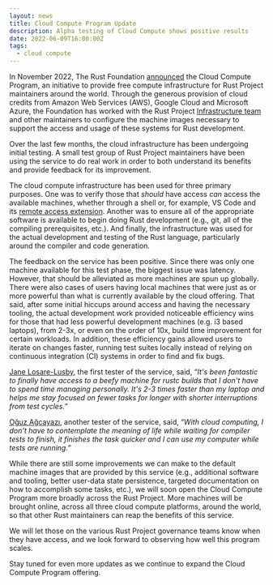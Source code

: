 ```yaml
---
layout: news
title: Cloud Compute Program Update
description: Alpha testing of Cloud Compute shows positive results
date: 2022-06-09T16:00:00Z
tags:
  - cloud compute
---
```

In November 2022, The Rust Foundation [announced](https://foundation.rust-lang.org/news/2021-11-16-news-announcing-cloud-compute-initiative/) the Cloud Compute Program, an initiative to provide free compute infrastructure for Rust Project maintainers around the world. Through the generous provision of cloud credits from Amazon Web Services (AWS), Google Cloud and Microsoft Azure, the Foundation has worked with the Rust Project [Infrastructure team](https://www.rust-lang.org/governance/teams/infra) and other maintainers to configure the machine images necessary to support the access and usage of these systems for Rust development.

Over the last few months, the cloud infrastructure has been undergoing initial testing. A small test group of Rust Project maintainers have been using the service to do real work in order to both understand its benefits and provide feedback for its improvement.

The cloud compute infrastructure has been used for three primary purposes. One was to verify those that *should* have access *can* access the available machines, whether through a shell or, for example, VS Code and its [remote access extension](https://code.visualstudio.com/docs/remote/remote-overview). Another was to ensure all of the appropriate software is available to begin doing Rust development (e.g., git, all of the compiling prerequisites, etc.). And finally, the infrastructure was used for the actual development and testing of the Rust language, particularly around the compiler and code generation.

The feedback on the service has been positive. Since there was only one machine available for this test phase, the biggest issue was latency. However, that should be alleviated as more machines are spun up globally. There were also cases of users having local machines that were just as or more powerful than what is currently available by the cloud offering. That said, after some initial hiccups around access and having the necessary tooling, the actual development work provided noticeable efficiency wins for those that had less powerful development machines (e.g. i3 based laptops), from 2-3x, or even on the order of 10x, build time improvement for certain workloads. In addition, these efficiency gains allowed users to iterate on changes faster, running test suites locally instead of relying on continuous integration (CI) systems in order to find and fix bugs.

[Jane Losare-Lusby](https://github.com/yaahc), the first tester of the service, said, “*It's been fantastic to finally have access to a beefy machine for rustc builds that I don't have to spend time managing personally. It's 2-3 times faster than my laptop and helps me stay focused on fewer tasks for longer with shorter interruptions from test cycles.*”

[Oğuz Ağcayazı](https://github.com/ouz-a), another tester of the service, said, “*With cloud computing, I don't have to contemplate the meaning of life while waiting for compiler tests to finish, it finishes the task quicker and I can use my computer while tests are running.*”

While there are still some improvements we can make to the default machine images that are provided by this service (e.g., additional software and tooling, better user-data state persistence, targeted documentation on how to accomplish some tasks, etc.), we will soon open the Cloud Compute Program more broadly across the Rust Project. More machines will be brought online, across all three cloud compute platforms, around the world, so that other Rust maintainers can reap the benefits of this service.

We will let those on the various Rust Project governance teams know when they have access, and we look forward to observing how well this program scales.

Stay tuned for even more updates as we continue to expand the Cloud Compute Program offering.
